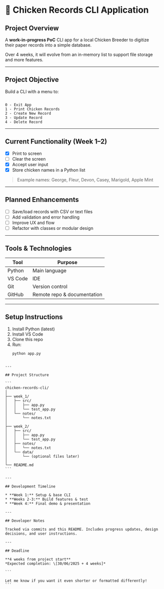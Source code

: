 # 🐔 Chicken Records CLI Application

## Project Overview

A **work-in-progress PoC** CLI app for a local Chicken Breeder to digitize their paper records into a simple database.

Over 4 weeks, it will evolve from an in-memory list to support file storage and more features.

---

## Project Objective

Build a CLI with a menu to:

```

0 - Exit App
1 - Print Chicken Records
2 - Create New Record
3 - Update Record
4 - Delete Record

````

---

## Current Functionality (Week 1–2)

- [x] Print to screen  
- [ ] Clear the screen  
- [x] Accept user input  
- [x] Store chicken names in a Python list  

> Example names: George, Fleur, Devon, Casey, Marigold, Apple Mint

---

## Planned Enhancements

- [ ] Save/load records with CSV or text files  
- [ ] Add validation and error handling  
- [ ] Improve UX and flow  
- [ ] Refactor with classes or modular design

---

## Tools & Technologies

| Tool       | Purpose                       |
|------------|------------------------------|
| Python     | Main language                |
| VS Code    | IDE                         |
| Git        | Version control             |
| GitHub     | Remote repo & documentation |

---

## Setup Instructions

1. Install Python (latest)  
2. Install VS Code  
3. Clone this repo  
4. Run:  
   ```bash
   python app.py
````

---

## Project Structure

```
chicken-records-cli/
│
├── week_1/
│   ├── src/
│   │   ├── app.py
│   │   └── test_app.py
│   └── notes/
│       └── notes.txt
│
├── week_2/
│   ├── src/
│   │   ├── app.py
│   │   └── test_app.py
│   ├── notes/
│   │   └── notes.txt
│   └── data/
│       └── (optional files later)
│
└── README.md
```

---

## Development Timeline

* **Week 1:** Setup & base CLI
* **Weeks 2-3:** Build features & test
* **Week 4:** Final demo & presentation

---

## Developer Notes

Tracked via commits and this README. Includes progress updates, design decisions, and user instructions.

---

## Deadline

**4 weeks from project start**
*Expected completion: \[30/06/2025 + 4 weeks]*

```

Let me know if you want it even shorter or formatted differently!
```
